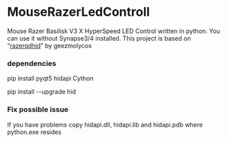 # MouseRazerLedControll
Mouse Razer Basilisk V3 X HyperSpeed LED Control written in python. You can use it without Synapse3/4 installed.
This project is based on “[razerqdhid](https://github.com/geezmolycos/razerqdhid)” by geezmolycos

### dependencies
pip install pyqt5 hidapi Cython

pip install --upgrade hid

### Fix possible issue
If you have problems copy hidapi.dll, hidapi.lib and hidapi.pdb where python.exe resides
